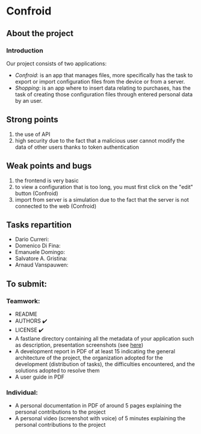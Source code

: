 # Confroid
## About the project

### Introduction
Our project consists of two applications:
- *Confroid*:
is an app that manages files, more specifically
has the task to export or import configuration files from the device or from a server.
- *Shopping*:
is an app where to insert data relating to purchases, 
has the task of creating those configuration files through entered personal data by an user.

## Strong points
1. the use of API
2. high security due to the fact that a malicious user cannot modify the data of other users thanks to token authentication

## Weak points and bugs
1. the frontend is very basic
2. to view a configuration that is too long, you must first click on the "edit" button (Confroid)
3. import from server is a simulation due to the fact that the server is not connected to the web (Confroid)


## Tasks repartition
- Dario Curreri:
- Domenico Di Fina:
- Emanuele Domingo:
- Salvatore A. Gristina:
- Arnaud Vanspauwen:


## To submit:

### Teamwork:
- README
- AUTHORS :heavy_check_mark:
- LICENSE :heavy_check_mark:
- A fastlane directory containing all the metadata of your application such as description, presentation screenshots (see [here](https://f-droid.org/en/docs/All_About_Descriptions_Graphics_and_Screenshots/))
- A development report in PDF of at least 15 indicating the general architecture of the project, the organization adopted for the development (distribution of tasks), the difficulties encountered, and the solutions adopted to resolve them
- A user guide in PDF

### Individual:
- A personal documentation in PDF of around 5 pages explaining the personal contributions to the project
- A personal video (screenshot with voice) of 5 minutes explaining the personal contributions to the project
